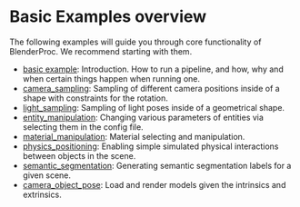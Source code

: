 # Basic Examples overview

The following examples will guide you through core functionality of BlenderProc. We recommend starting with them.

* [basic example](basic/README.md): Introduction. How to run a pipeline, and how, why and when certain things happen when running one.
* [camera_sampling](camera_sampling/README.md): Sampling of different camera positions inside of a shape with constraints for the rotation.
* [light_sampling](light_sampling/README.md): Sampling of light poses inside of a geometrical shape.
* [entity_manipulation](entity_manipulation/README.md): Changing various parameters of entities via selecting them in the config file.
* [material_manipulation](material_manipulation/README.md): Material selecting and manipulation.
* [physics_positioning](physics_positioning/README.md): Enabling simple simulated physical interactions between objects in the scene. 
* [semantic_segmentation](semantic_segmentation/README.md): Generating semantic segmentation labels for a given scene.
* [camera_object_pose](camera_object_pose/README.md): Load and render models given the intrinsics and extrinsics.

